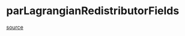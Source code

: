 # parLagrangianRedistributorFields

[source](github.com/OpenFOAM-jp/OpenFOAM-utilities-tutorials-jp/blob/master/v1906/parallelProcessing/redistributePar/parLagrangianRedistributorFields.C/parLagrangianRedistributorFields.C)



